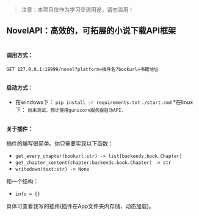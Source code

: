 >注意：本项目仅作为学习交流用途，请勿滥用！

## NovelAPI：高效的，可拓展的小说下载API框架
 #
#### 调用方式：
`GET 127.0.0.1:19999/novel?platform=插件名?bookurl=书籍地址`
##
#### 启动方式：
* 在windows下：
`pip install -r requirements.txt`
`./start.cmd`
*在linux下：
`尚未测试，预计使用gunicorn服务器启动API.`

##
#### 关于插件：
插件的编写很简单。你只需要实现以下函数：

* `get_every_chapter(bookurl:str) -> list[backends.book.Chapter]`
* `get_chapter_content(chapter:backends.book.Chapter) -> str`
* `writedown(text:str) -> None`

和一个结构：
* `info = {}`

具体可查看我写的插件(插件在App文件夹内存储，动态加载)。